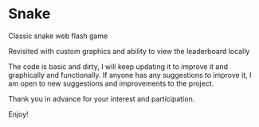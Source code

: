 # Snake
Classic snake web flash game

Revisited with custom graphics and ability to view the leaderboard locally 

The code is basic and dirty, I will keep updating it to improve it and graphically and functionally.
If anyone has any suggestions to improve it,
I am open to new suggestions and improvements to the project.

Thank you in advance for your interest and participation.

Enjoy!
